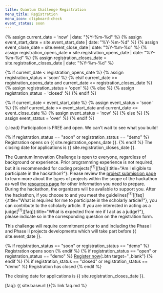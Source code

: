 ```yaml
---
title: Quantum Challenge Registration
menu_title: Registration
menu_icon: clipboard-check
event_status: soon
---
```

{% assign current_date = 'now' | date: "%Y-%m-%d" %}
{% assign event_start_date = site.event_start_date | date: "%Y-%m-%d" %}
{% assign event_close_date = site.event_close_date | date: "%Y-%m-%d" %}
{% assign registration_opens_date = site.registration_opens_date | date: "%Y-%m-%d" %}
{% assign registration_closes_date = site.registration_closes_date | date: "%Y-%m-%d" %}

{% if current_date < registration_opens_date %}
    {% assign registration_status = 'soon' %}
{% elsif current_date >= registration_opens_date and current_date <= registration_closes_date %}
    {% assign registration_status = 'open' %}
{% else %}
    {% assign registration_status = 'closed' %}
{% endif %}

{% if current_date < event_start_date %}
    {% assign event_status = 'soon' %}
{% elsif current_date >= event_start_date and current_date <= event_close_date %}
    {% assign event_status = 'now' %}
{% else %}
    {% assign event_status = 'over' %}
{% endif %}


{:.lead}
Participation is FREE and open. We can't wait to see what you build!

{% if registration_status == "soon" or registration_status == "demo" %}
Registration opens on {{ site.registration_opens_date }}.
{% endif %}
The closing date for applications is {{ site.registration_closes_date }}.

The Quantum Innovation Challenge is open to everyone, regardless of background or experience. Prior programming experience is not required, but it is recommended for coding projects[<sup>(?)</sup>][faq]{:title="Am I eligible to participate in the hackathon?"}. Please review the [project submission page](_/../submission.md) to learn more about the types of projects within the scope of the hackathon as well the [resources page](_/../resources.md) for other information you need to prepare. During the hackathon, the organizers will be available to support you. After the hackathon, if you choose to and you meet the guidelines[<sup>(?)</sup>][faq]{:title="What is required for me to participate in the scholarly article?"}, you can contribute to the scholarly article. If you are interested in acting as a judge[<sup>(?)</sup>][faq]{:title="What is expected from me if I act as a judge?"}, please indicate so in the corresponding question on the registration form.

<div class="aside" markdown="1">
This challenge will require commitment prior to and including the
Phase I and Phase II projects developments which will take part before {{ site.event_date }}.

{% if registration_status == "soon" or registration_status == "demo" %}
  <a class="btn disabled">Registration opens soon</a>
{% endif %}
{% if registration_status == "open" or registration_status == "demo" %}
  [Register now](https://www.eventbrite.com/...){:.btn target="_blank"}
{% endif %}
{% if registration_status == "closed" or registration_status == "demo" %}
  <a class="btn disabled">Registration has closed</a>
{% endif %}

The closing date for applications is {{ site.registration_closes_date }}.
</div>

[faq]: {{ site.baseurl }}{% link faq.md %}
